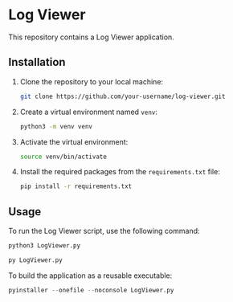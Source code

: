 # Log Viewer

This repository contains a Log Viewer application.

## Installation

1. Clone the repository to your local machine:

   ```bash
   git clone https://github.com/your-username/log-viewer.git
   ```

2. Create a virtual environment named `venv`:

   ```bash
   python3 -m venv venv
   ```

3. Activate the virtual environment:

   ```bash
   source venv/bin/activate
   ```

4. Install the required packages from the `requirements.txt` file:

   ```bash
   pip install -r requirements.txt
   ```

## Usage

To run the Log Viewer script, use the following command:

```bash
python3 LogViewer.py
```

```cmd
py LogViewer.py
```


To build the application as a reusable executable:

```python
pyinstaller --onefile --noconsole LogViewer.py   
```

